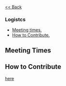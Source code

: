 [<< Back](../)

### Logistcs
* [Meeting times.](meeting_times)
* [How to Contribute.](#how_to_contribute)

<a name="meeeting_times"></a>
## Meeting Times

<a name="how_to_contribute"></a>
## How to Contribute

[here](../artifacts/CNTT_Artifact.pptx)

